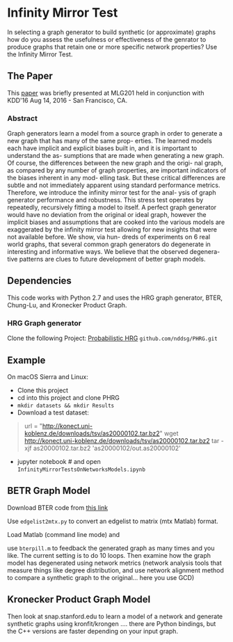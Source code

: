 Infinity Mirror Test
====================

In selecting a graph generator to build synthetic (or approximate) graphs
how do you assess the usefulness or effectiveness of the genrator to
produce graphs that retain one or more specific network properties?
Use the Infinity Mirror Test.

## The Paper
This [paper](http://www.mlgworkshop.org/2016/paper/MLG2016_paper_17.pdf) was briefly presented at MLG201 held in conjunction with KDD'16
Aug 14, 2016 - San Francisco, CA.

### Abstract
Graph generators learn a model from a source graph in order to generate a new graph that has many of the same prop- erties. The learned models each have implicit and explicit biases built in, and it is important to understand the as- sumptions that are made when generating a new graph. Of course, the differences between the new graph and the origi- nal graph, as compared by any number of graph properties, are important indicators of the biases inherent in any mod- elling task. But these critical differences are subtle and not immediately apparent using standard performance metrics. Therefore, we introduce the infinity mirror test for the anal- ysis of graph generator performance and robustness. This stress test operates by repeatedly, recursively fitting a model to itself. A perfect graph generator would have no deviation from the original or ideal graph, however the implicit biases and assumptions that are cooked into the various models are exaggerated by the infinity mirror test allowing for new insights that were not available before. We show, via hun- dreds of experiments on 6 real world graphs, that several common graph generators do degenerate in interesting and informative ways. We believe that the observed degenera- tive patterns are clues to future development of better graph models.


## Dependencies

This code works with Python 2.7 and uses the HRG graph generator, BTER,
Chung-Lu, and Kronecker Product Graph.

### HRG Graph generator
Clone the following Project:
[Probabilistic HRG](https://github.com/nddsg/PHRG.git) `github.com/nddsg/PHRG.git`

## Example
On macOS Sierra and Linux:

* Clone this project
* cd into this project and clone PHRG
* `mkdir datasets && mkdir Results`
* Download a test dataset:
> url = "http://konect.uni-koblenz.de/downloads/tsv/as20000102.tar.bz2"
  wget http://konect.uni-koblenz.de/downloads/tsv/as20000102.tar.bz2
  tar -xjf as20000102.tar.bz2 'as20000102/out.as20000102'
* jupyter notebook  # and open `InfinityMirrorTestsOnNetworksModels.ipynb`

## BETR Graph Model

Download BTER code from [this link]( http://www.sandia.gov/~tgkolda/feastpack/doc_bter_match.html)

Use `edgelist2mtx.py` to convert an edgelist to matrix (mtx Matlab) format.

Load Matlab (command line mode) and

use `bterpill.m` to feedback the generated graph as many times and you like. The current setting is to do 10 loops. Then examine how the graph model has degenerated using network metrics (network analysis tools that measure things like degree distribution, and use network alignment method to compare a synthetic graph to the original… here you use GCD)

## Kronecker Product Graph Model

Then look at snap.stanford.edu  to learn a model of a network and generate synthetic graphs using kronfit/krongen …. there are Python bindings, but the C++ versions are faster depending on your input graph.
